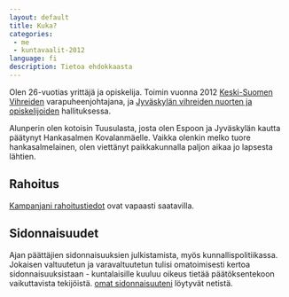 ```yaml
---
layout: default
title: Kuka?
categories:
 - me
 - kuntavaalit-2012
language: fi
description: Tietoa ehdokkaasta
---
```



Olen 26-vuotias yrittäjä ja opiskelija. Toimin vuonna 2012 [Keski-Suomen Vihreiden][]  varapuheenjohtajana, ja [Jyväskylän vihreiden nuorten ja opiskelijoiden][] hallituksessa.

Alunperin olen kotoisin Tuusulasta, josta olen Espoon ja Jyväskylän kautta päätynyt Hankasalmen Kovalanmäelle. Vaikka olenkin melko tuore hankasalmelainen, olen viettänyt paikkakunnalla paljon aikaa jo lapsesta lähtien.

Rahoitus
--------
[Kampanjani rahoitustiedot][] ovat vapaasti saatavilla.

Sidonnaisuudet
--------------
Ajan päättäjien sidonnaisuuksien julkistamista, myös kunnallispolitiikassa. Jokaisen valtuutetun ja varavaltuutetun tulisi omatoimisesti kertoa sidonnaisuuksistaan - kuntalaisille kuuluu oikeus
tietää päätöksentekoon vaikuttavista tekijöistä. [omat sidonnaisuuteni][] löytyvät netistä.

  [Keski-Suomen Vihreiden]: http://www.keskisuomenvihreat.fi/
  [Jyväskylän vihreiden nuorten ja opiskelijoiden]: http://www.jyvioni.org/
  [Kampanjani rahoitustiedot]: /2012/kunnallisvaalit/rahoitus/
  [omat sidonnaisuuteni]: /2012/kunnallisvaalit/sidonnaisuudet/